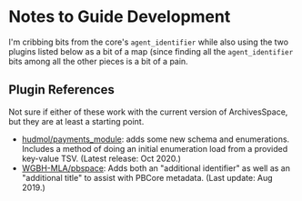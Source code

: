 Notes to Guide Development
==========================

I'm cribbing bits from the core's `agent_identifier` while also using the two plugins listed below as a bit of a map (since finding all the `agent_identifier` bits among all the other pieces is a bit of a pain.

## Plugin References

Not sure if either of these work with the current version of ArchivesSpace, but they are at least a starting point.

- [hudmol/payments_module](https://github.com/hudmol/payments_module): adds some new schema and enumerations. Includes a method of doing an initial enumeration load from a provided key-value TSV. (Latest release: Oct 2020.)
- [WGBH-MLA/pbspace](https://github.com/WGBH-MLA/pbspace): Adds both an "additional identifier" as well as an "additional title" to assist with PBCore metadata. (Last update: Aug 2019.)
